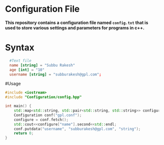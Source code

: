 # Configuration File
<b> This repository contains a configuration file named `config.txt` that is used to store various settings and parameters for programs in c++. </b>

# Syntax
``` conf
  #Text file
  name [string] = "Subbu Rakesh"
  age [int] = "10"
  username [string] = "subburakesh@gpl.com";
```

#Usage
``` c++
#include <iostream>
#include "Configuration/config.hpp"

int main() {
    std::map<std::string, std::pair<std::string, std::string>> configure;
    Configuration conf("gpl.conf");
    configure = conf.fetch();
    std::cout<<configure["name"].second<<std::endl;
    conf.putdata("username", "subburakesh@gpl.com", "string");
    return 0;
}
```

